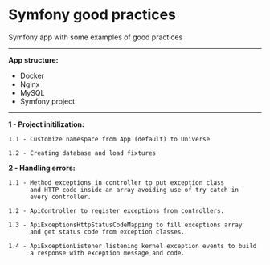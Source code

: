 Symfony good practices
==========
Symfony app with some examples of good practices

***

**App structure:**

- Docker
- Nginx
- MySQL
- Symfony project

***

**1 - Project initilization:**
    
    1.1 - Customize namespace from App (default) to Universe

    1.2 - Creating database and load fixtures

**2 - Handling errors:**

    1.1 - Method exceptions in controller to put exception class
          and HTTP code inside an array avoiding use of try catch in
          every controller.

    1.2 - ApiController to register exceptions from controllers.

    1.3 - ApiExceptionsHttpStatusCodeMapping to fill exceptions array
          and get status code from exception classes.

    1.4 - ApiExceptionListener listening kernel exception events to build
          a response with exception message and code.

